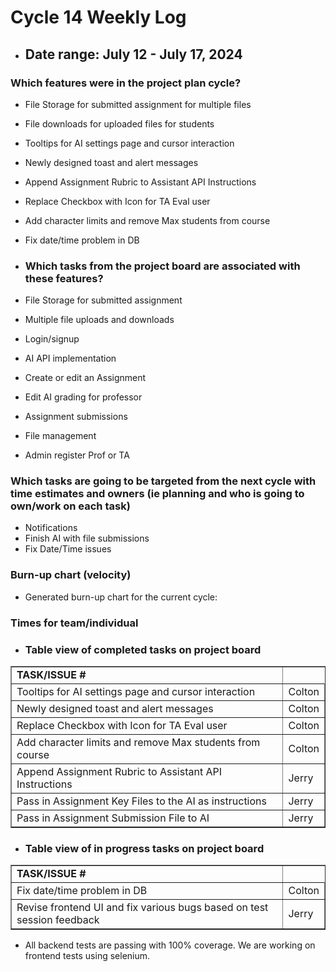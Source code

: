 # Cycle 14 Weekly Log

- ## Date range: July 12 - July 17, 2024

 ### Which features were in the project plan cycle?
- File Storage for submitted assignment for multiple files
- File downloads for uploaded files for students
- Tooltips for AI settings page and cursor interaction
- Newly designed toast and alert messages
- Append Assignment Rubric to Assistant API Instructions
- Replace Checkbox with Icon for TA Eval user
- Add character limits and remove Max students from course
- Fix date/time problem in DB

- ### Which tasks from the project board are associated with these features?
- File Storage for submitted assignment
- Multiple file uploads and downloads
- Login/signup 
- AI API implementation
- Create or edit an Assignment
- Edit AI grading for professor
- Assignment submissions
- File management
- Admin register Prof or TA

### Which tasks are going to be targeted from the next cycle with time estimates and owners (ie planning and who is going to own/work on each task)
- Notifications
- Finish AI with file submissions
- Fix Date/Time issues

### Burn-up chart (velocity)

- Generated burn-up chart for the current cycle:
  

### Times for team/individual



- ### Table view of completed tasks on project board

<table border="1">
    <tr>
        <td><strong>TASK/ISSUE #</strong>
        </td>
    </tr>
    <tr>
        <td> Tooltips for AI settings page and cursor interaction
        </td>
        <!-- Status -->
        <td> Colton
        </td>
    </tr>
    <tr>
        <td> Newly designed toast and alert messages
        </td>
        <!-- Status -->
        <td> Colton
        </td>
    </tr>
    <tr>
        <td> Replace Checkbox with Icon for TA Eval user
        </td>
        <!-- Status -->
        <td> Colton
        </td>
    </tr>
    <tr>
        <td> Add character limits and remove Max students from course
        </td>
        <!-- Status -->
        <td> Colton
        </td>
    </tr>
     <tr>
        <td> Append Assignment Rubric to Assistant API Instructions
        </td>
        <!-- Status -->
        <td> Jerry
        </td>
    </tr>
      <tr>
        <td> Pass in Assignment Key Files to the AI as instructions
        </td>
        <!-- Status -->
        <td> Jerry
        </td>
    </tr>
       <tr>
        <td> Pass in Assignment Submission File to AI
        </td>
        <!-- Status -->
        <td> Jerry
        </td>
    </tr>
</table>

- ### Table view of in progress tasks on project board
<table border="1">
<tr>
        <td><strong>TASK/ISSUE #</strong>
        </td>
    </tr>
    <tr>
        <td> Fix date/time problem in DB
        </td>
        <!-- Status -->
        <td> Colton
        </td>
    </tr>
     <tr>
        <td> Revise frontend UI and fix various bugs based on test session feedback
        </td>
        <!-- Status -->
        <td> Jerry
        </td>
    </tr>
</table>

- All backend tests are passing with 100% coverage. We are working on frontend tests using selenium.
